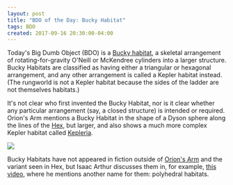 ```yaml
---
layout: post
title: "BDO of the Day: Bucky Habitat"
tags: BDO
created: 2017-09-16 20:30:00-04:00
---
```

Today's Big Dumb Object (BDO) is a [Bucky habitat](http://www.orionsarm.com/eg-article/4cd1c52672b71), a skeletal arrangement of rotating-for-gravity O'Neill or McKendree cylinders into a larger structure.  Bucky Habitats are classified as having either a triangular or hexagonal arrangement, and any other arrangement is called a Kepler habitat instead.  (The rungworld is not a Kepler habitat because the sides of the ladder are not themselves habitats.)

It's not clear who first invented the Bucky Habitat, nor is it clear whether any particular arrangement (say, a closed structure) is intended or required.  Orion's Arm mentions a Bucky Habitat in the shape of a Dyson sphere along the lines of the [Hex](/blog/2017/09/12/bdo-hex/), but larger, and also shows a much more complex Kepler habitat called [Kepleria](http://www.orionsarm.com/eg-article/4670a60a449d5).

<a target="_blank"  href="https://www.amazon.com/gp/product/1937007510/ref=as_li_tl?ie=UTF8&camp=1789&creative=9325&creativeASIN=1937007510&linkCode=as2&tag=mcdema-20&linkId=a22ccae933227eba6c9110014102f72a"><img border="0" src="//ws-na.amazon-adsystem.com/widgets/q?_encoding=UTF8&MarketPlace=US&ASIN=1937007510&ServiceVersion=20070822&ID=AsinImage&WS=1&Format=_SL250_&tag=mcdema-20" ></a><img src="//ir-na.amazon-adsystem.com/e/ir?t=mcdema-20&l=am2&o=1&a=1937007510" width="1" height="1" border="0" alt="" style="border:none !important; margin:0px !important;" />

Bucky Habitats have not appeared in fiction outside of [Orion's Arm](http://www.orionsarm.com/xcms.php?r=oa-intro) and the variant seen in Hex, but Isaac Arthur discusses them in, for example, [this video](https://www.youtube.com/watch?v=M8ryqjyLBL8), where he mentions another name for them:  polyhedral habitats.


